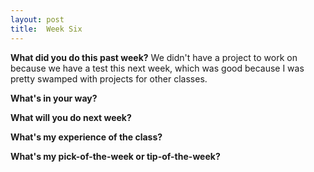 ```yaml
---
layout: post
title:  Week Six
---
```


**What did you do this past week?**
We didn't have a project to work on because we have a test this next week, which was good because I was pretty swamped with projects for other classes.

**What's in your way?**


**What will you do next week?**


**What's my experience of the class?**


**What's my pick-of-the-week or tip-of-the-week?**
